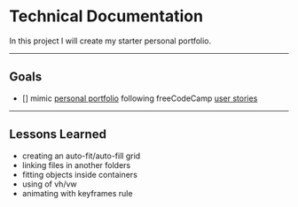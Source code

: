 # Technical Documentation

In this project I will create my starter personal portfolio.

___

## Goals

- [] mimic [personal portfolio](https://codepen.io/freeCodeCamp/full/zNBOYG) following freeCodeCamp [user stories](https://www.freecodecamp.org/learn/responsive-web-design/responsive-web-design-projects/build-a-personal-portfolio-webpage)

___

## Lessons Learned

- creating an auto-fit/auto-fill grid
- linking files in another folders
- fitting objects inside containers
- using of vh/vw
- animating with keyframes rule
